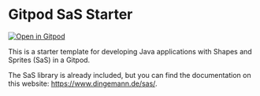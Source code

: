 # Gitpod SaS Starter

[![Open in Gitpod](https://gitpod.io/button/open-in-gitpod.svg)](https://gitpod.io/#https://github.com/mikebarkmin/gitpod-sas-starter)

This is a starter template for developing Java applications with Shapes and Sprites (SaS) in a Gitpod.

The SaS library is already included, but you can find the documentation on this website: https://www.dingemann.de/sas/.
